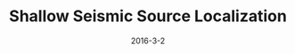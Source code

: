 ---
title: "Shallow Seismic Source Localization"
collection: talks
type: "Seminar"
permalink: /talks/2016-3-2-TAU.md
venue: "Geophysical Seminar"
date: 2016-3-2
location: "Tel Aviv, Israel"
---